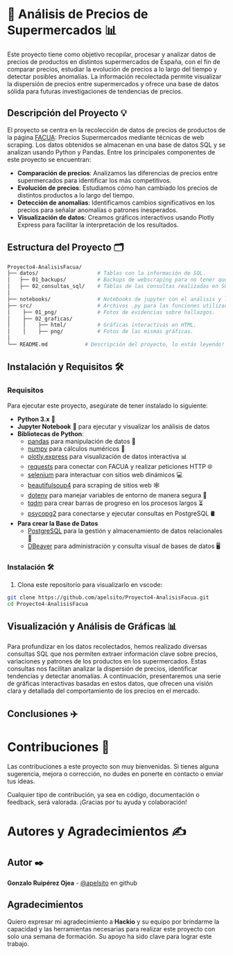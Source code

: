 # 🛒 Análisis de Precios de Supermercados 📊

Este proyecto tiene como objetivo recopilar, procesar y analizar datos de precios de productos en distintos supermercados de España, con el fin de comparar precios, estudiar la evolución de precios a lo largo del tiempo y detectar posibles anomalías. La información recolectada permite visualizar la dispersión de precios entre supermercados y ofrece una base de datos sólida para futuras investigaciones de tendencias de precios.

## Descripción del Proyecto 💡

El proyecto se centra en la recolección de datos de precios de productos de la página [FACUA](https://super.facua.org/): Precios Supermercados mediante técnicas de web scraping. Los datos obtenidos se almacenan en una base de datos SQL y se analizan usando Python y Pandas. Entre los principales componentes de este proyecto se encuentran:

- **Comparación de precios**: Analizamos las diferencias de precios entre supermercados para identificar los más competitivos.
- **Evolución de precios**: Estudiamos cómo han cambiado los precios de distintos productos a lo largo del tiempo.
- **Detección de anomalías**: Identificamos cambios significativos en los precios para señalar anomalías o patrones inesperados.
- **Visualización de datos**: Creamos gráficos interactivos usando Plotly Express para facilitar la interpretación de los resultados.

## Estructura del Proyecto 🗂️

```bash
Proyecto4-AnalisisFacua/
├── datos/                   # Tablas con la información de SQL.
│   ├── 01_backups/          # Backups de webscraping para no tener que rehacerlos.
│   ├── 02_consultas_sql/    # Tablas de las consultas realizadas en SQL.
│
├── notebooks/               # Notebooks de jupyter con el análisis y las visualizaciones.
├── src/                     # Archivos .py para las funciones utilizadas por el proyecto
│    ├── 01_png/             # Fotos de evidencias sobre hallazgos.
│    ├── 02_graficas/        
│    │    ├── html/          # Gráficas interactivas en HTML.  
│    │    ├── png/           # Fotos de las mismas gráficas.
│
└── README.md            # Descripción del proyecto, lo estás leyendo!
```


## Instalación y Requisitos 🛠️
### Requisitos

Para ejecutar este proyecto, asegúrate de tener instalado lo siguiente:

- **Python 3.x** 🐍
- **Jupyter Notebook** 📓 para ejecutar y visualizar los análisis de datos
- **Bibliotecas de Python**:
    - [pandas](https://pandas.pydata.org/docs/) para manipulación de datos 🧹
    - [numpy](https://numpy.org/doc/2.1/) para cálculos numéricos 🔢
    - [plotly.express](https://plotly.com/python/plotly-express/) para visualización de datos interactiva 📊
    - [requests](https://requests.readthedocs.io/en/latest/) para conectar con FACUA y realizar peticiones HTTP 🌐
    - [selenium](https://www.selenium.dev/documentation/) para interactuar con sitios web dinámicos 💻
    - [beautifulsoup4](https://beautiful-soup-4.readthedocs.io/en/latest/) para scraping de sitios web 🕸️
    - [dotenv](https://www.dotenv.org/docs/) para manejar variables de entorno de manera segura 🔐
    - [tqdm](https://tqdm.github.io/) para crear barras de progreso en los procesos largos ⏳
    - [psycopg2](https://www.psycopg.org/docs/) para conectarse y ejecutar consultas en PostgreSQL 🛢️
- **Para crear la Base de Datos**
    - [PostgreSQL](https://www.postgresql.org/) para la gestión y almacenamiento de datos relacionales 📂
    - [DBeaver](https://dbeaver.io/) para administración y consulta visual de bases de datos 🖥️

### Instalación 🛠️

1. Clona este repositorio para visualizarlo en vscode:
```bash
git clone https://github.com/apelsito/Proyecto4-AnalisisFacua.git
cd Proyecto4-AnalisisFacua
```
## Visualización y Análisis de Gráficas 📊

Para profundizar en los datos recolectados, hemos realizado diversas consultas SQL que nos permiten extraer información clave sobre precios, variaciones y patrones de los productos en los supermercados. Estas consultas nos facilitan analizar la dispersión de precios, identificar tendencias y detectar anomalías. A continuación, presentaremos una serie de gráficas interactivas basadas en estos datos, que ofrecen una visión clara y detallada del comportamiento de los precios en el mercado.


## Conclusiones ✈️



# Contribuciones 🤝

Las contribuciones a este proyecto son muy bienvenidas. Si tienes alguna sugerencia, mejora o corrección, no dudes en ponerte en contacto o enviar tus ideas.

Cualquier tipo de contribución, ya sea en código, documentación o feedback, será valorada. ¡Gracias por tu ayuda y colaboración!

# Autores y Agradecimientos ✍️

## Autor ✒️
**Gonzalo Ruipérez Ojea** - [@apelsito](https://github.com/apelsito) en github

## Agradecimientos
Quiero expresar mi agradecimiento a **Hackio** y su equipo por brindarme la capacidad y las herramientas necesarias para realizar este proyecto con solo una semana de formación. Su apoyo ha sido clave para lograr este trabajo.

